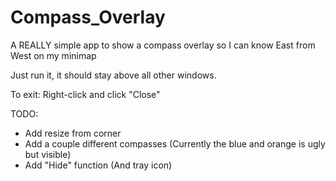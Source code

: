 # Compass_Overlay
A REALLY simple app to show a compass overlay so I can know East from West on my minimap

Just run it, it should stay above all other windows.

To exit: Right-click and click "Close"

TODO:
- Add resize from corner
- Add a couple different compasses (Currently the blue and orange is ugly but visible)
- Add "Hide" function (And tray icon)
